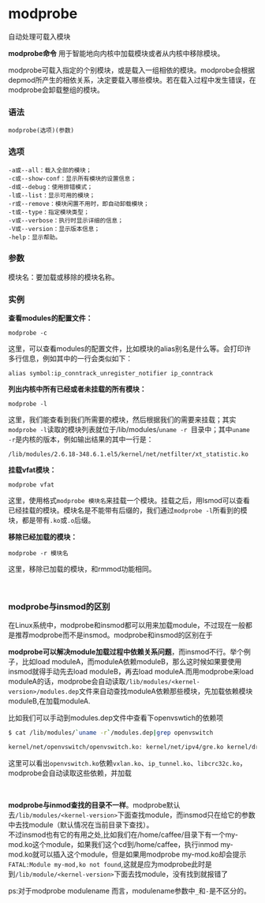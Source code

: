 # modprobe

自动处理可载入模块

**modprobe命令** 用于智能地向内核中加载模块或者从内核中移除模块。

modprobe可载入指定的个别模块，或是载入一组相依的模块。modprobe会根据depmod所产生的相依关系，决定要载入哪些模块。若在载入过程中发生错误，在modprobe会卸载整组的模块。

### 语法

```
modprobe(选项)(参数)
```

### 选项

```
-a或--all：载入全部的模块；
-c或--show-conf：显示所有模块的设置信息；
-d或--debug：使用排错模式；
-l或--list：显示可用的模块；
-r或--remove：模块闲置不用时，即自动卸载模块；
-t或--type：指定模块类型；
-v或--verbose：执行时显示详细的信息；
-V或--version：显示版本信息；
-help：显示帮助。
```

### 参数

模块名：要加载或移除的模块名称。

### 实例

**查看modules的配置文件：**

```
modprobe -c
```

这里，可以查看modules的配置文件，比如模块的alias别名是什么等。会打印许多行信息，例如其中的一行会类似如下：

```
alias symbol:ip_conntrack_unregister_notifier ip_conntrack
```

**列出内核中所有已经或者未挂载的所有模块：**

```
modprobe -l
```

这里，我们能查看到我们所需要的模块，然后根据我们的需要来挂载；其实`modprobe -l`​读取的模块列表就位于/lib/modules/`uname -r `​目录中；其中`uname -r`​是内核的版本，例如输出结果的其中一行是：

```
/lib/modules/2.6.18-348.6.1.el5/kernel/net/netfilter/xt_statistic.ko
```

**挂载vfat模块：**

```
modprobe vfat
```

这里，使用格式`modprobe 模块名`​来挂载一个模块。挂载之后，用lsmod可以查看已经挂载的模块。模块名是不能带有后缀的，我们通过`modprobe -l`​所看到的模块，都是带有`.ko`​或`.o`​后缀。

**移除已经加载的模块：**

```
modprobe -r 模块名
```

这里，移除已加载的模块，和rmmod功能相同。

‍

### <span id="20240227111147-skvm5c1" style="display: none;"></span>modprobe与insmod的区别

在Linux系统中，modprobe和insmod都可以用来加载module，不过现在一般都是推荐modprobe而不是insmod。modprobe和insmod的区别在于

**modprobe可以解决module加载过程中依赖关系问题**，而insmod不行。举个例子，比如load moduleA，而moduleA依赖moduleB，那么这时候如果要使用insmod就得手动先去load moduleB，再去load moduleA.而用modprobe来load moduleA的话，modprobe会自动读取`/lib/modules/<kernel-version>/modules.dep`​文件来自动查找moduleA依赖那些模块，先加载依赖模块moduleB,在加载moduleA.

比如我们可以手动到modules.dep文件中查看下openvswtich的依赖项

```bash
$ cat /lib/modules/`uname -r`/modules.dep|grep openvswitch

kernel/net/openvswitch/openvswitch.ko: kernel/net/ipv4/gre.ko kernel/drivers/net/vxlan.ko kernel/net/ipv4/ip_tunnel.ko kernel/lib/libcrc32c.ko
```

这里可以看出`openvswitch.ko`​依赖`vxlan.ko`​、`ip_tunnel.ko`​、`libcrc32c.ko`​，modprobe会自动读取这些依赖，并加载

‍

**modprobe与inmod查找的目录不一样**。modprobe默认去`/lib/modules/<kernel-version>`​下面查找module，而insmod只在给它的参数中去找module（默认情况在当前目录下查找）。  
不过insmod也有它的有用之处,比如我们在/home/caffee/目录下有一个my-mod.ko这个module，如果我们这个cd到/home/caffee，执行inmod my-mod.ko就可以插入这个module，但是如果用modprobe my-mod.ko却会提示`FATAL:Module my-mod,ko not found`​,这就是应为modprobe此时是到`/lib/module/<kernel-version>`​下面去找module，没有找到就报错了

ps:对于modprobe modulename 而言，modulename参数中`_`​和`-`​是不区分的。

‍
